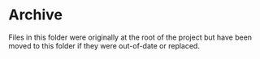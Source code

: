 # Archive

Files in this folder were originally at the root of the project but have been moved to this folder if they were out-of-date or replaced.
